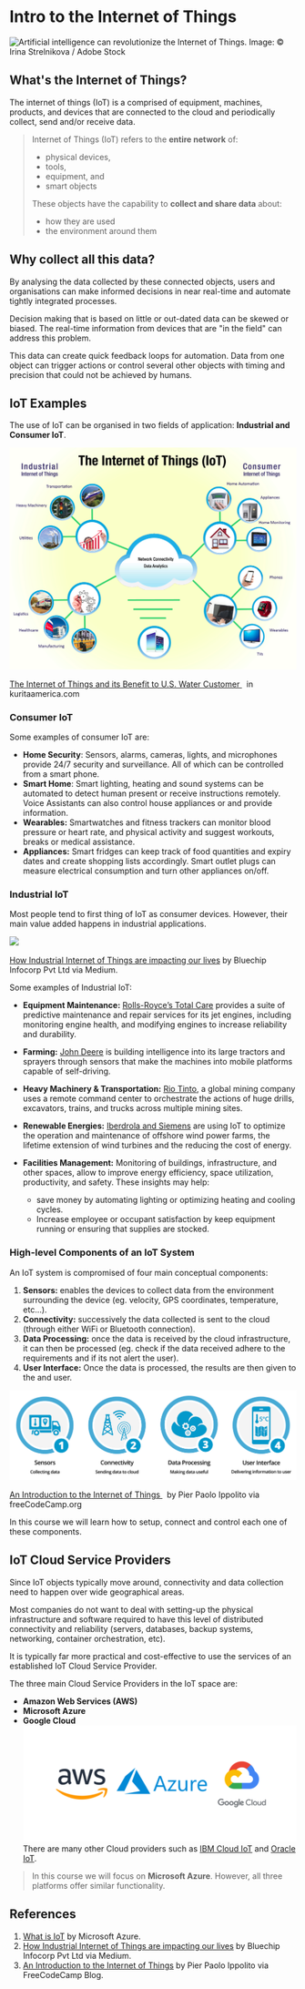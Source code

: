 # Intro to the Internet of Things

![Artificial intelligence can revolutionize the Internet of Things.](https://d3i2s57s2jetfw.cloudfront.net/wp-content/uploads/2022/01/98273dcb77c1fbf47f9cfe09a939fc4f-1200x0-c-default.jpeg)
Image: © Irina Strelnikova / Adobe Stock

## What's the Internet of Things?

The internet of things (IoT) is a comprised of equipment, machines, products, and devices that are connected to the cloud and periodically collect, send and/or receive data.

> Internet of Things (IoT) refers to the **entire network** of:
> 
> - physical devices,
> - tools,
> - equipment, and
> - smart objects
> 
> These objects have the capability to **collect and share data** about:
> 
> - how they are used
> - the environment around them


## Why collect all this data?

By analysing the data collected by these connected objects, users and organisations can make informed decisions in near real-time and automate tightly integrated processes.

Decision making that is based on little or out-dated data can be skewed or biased. The real-time information from devices that are "in the field" can address this problem.

This data can create quick feedback loops for automation. Data from one object can trigger actions or control several other objects with timing and precision that could not be achieved by humans.  

## IoT Examples

The use of IoT can be organised in two fields of application: **Industrial and Consumer IoT**.

![Examples of industrial and consumer iot applications](assets/iot-intro-industrial-vs-consumer.png)
<p class=img-info>
<a href="https://www.kuritaamerica.com/the-splash/the-internet-of-things-and-its-benefit-to-us-water-customers"> The Internet of Things and its Benefit to U.S. Water Customer </a> &nbsp; in kuritaamerica.com</p>

### Consumer IoT
Some examples of consumer IoT are:
- **Home Security**: Sensors, alarms, cameras, lights, and microphones provide 24/7 security and surveillance. All of which can be controlled from a smart phone.
- **Smart Home**: Smart lighting, heating and sound systems can be automated to detect human present or receive instructions remotely. Voice Assistants can also control house appliances or and provide information.
- **Wearables:** Smartwatches and fitness trackers can monitor blood pressure or heart rate, and physical activity and suggest workouts, breaks or medical assistance.
- **Appliances:** Smart fridges can keep track of food quantities and expiry dates and create shopping lists accordingly. Smart outlet plugs can measure electrical consumption and turn other appliances on/off.

### Industrial IoT

Most people tend to first thing of IoT as consumer devices. However, their main value added happens in industrial applications. 

![](https://miro.medium.com/max/1400/1*VKScdttTvAJZ7n663OwGPw.jpeg)

<p class=img-info>
<a href="https://medium.com/@jaydev_21091/how-industrial-internet-of-things-are-impacting-our-lives-8af4163530ce">How Industrial Internet of Things are impacting our lives</a> by Bluechip Infocorp Pvt Ltd via Medium.
</p>

Some examples of Industrial IoT:

- **Equipment Maintenance:** [Rolls-Royce’s Total Care](https://www.rolls-royce.com/media/press-releases/2016/11-07-2016-rr-takes-totalcare-digital-with-microsoft-and-singapore-airlines.aspx) provides a suite of predictive maintenance and repair services for its jet engines, including monitoring engine health, and modifying engines to increase reliability and durability.

- **Farming:** [John Deere](https://www.iotforall.com/ces-2021-john-deere) is building intelligence into its large tractors and sprayers through sensors that make the machines into mobile platforms capable of self-driving.

- **Heavy Machinery & Transportation:** [Rio Tinto](https://www.iotforall.com/iot-is-reshaping-heavy-industry), a global mining company uses a remote command center to orchestrate the actions of huge drills, excavators, trains, and trucks across multiple mining sites.

- **Renewable Energies:** [Iberdrola and Siemens](https://www.nsenergybusiness.com/features/iot-wind-power/) are using IoT to optimize the operation and maintenance of offshore wind power farms, the lifetime extension of wind turbines and the reducing the cost of energy.

- **Facilities Management:** Monitoring of buildings, infrastructure, and other spaces, allow to improve energy efficiency, space utilization, productivity, and safety. These insights may help:
	- save money by automating lighting or optimizing heating and cooling cycles.
	- Increase employee or occupant satisfaction by keep equipment running or ensuring that supplies are stocked.


### High-level Components of an IoT System

An IoT system is compromised of four main conceptual components:

1.  **Sensors:** enables the devices to collect data from the environment surrounding the device (eg. velocity, GPS coordinates, temperature, etc...).
2.  **Connectivity:** successively the data collected is sent to the cloud (through either WiFi or Bluetooth connection).
3.  **Data Processing:** once the data is received by the cloud infrastructure, it can then be processed (eg. check if the data received adhere to the requirements and if its not alert the user).
4.  **User Interface:** Once the data is processed, the results are then given to the and user.

![Icons for the four main components of an IoT System](assets/iot-intro-four-main-components.png)
<p class=img-info>
<a href="https://www.freecodecamp.org/news/introduction-to-iot-internet-of-things"> An Introduction to the Internet of Things </a>&nbsp; by Pier Paolo Ippolito via freeCodeCamp.org
</p>


In this course we will learn how to setup, connect and control each one of these components.


## IoT Cloud Service Providers

Since IoT objects typically move around, connectivity and data collection need to happen over wide geographical areas.

Most companies do not want to deal with setting-up the physical infrastructure and software required to have this level of distributed connectivity and reliability (servers, databases, backup systems, networking, container orchestration, etc).

It is typically far more practical and cost-effective to use the services of an established IoT Cloud Service Provider.

The three main Cloud Service Providers in the IoT space are: 
- **Amazon Web Services (AWS)**
- **Microsoft Azure**
- **Google Cloud**
![](assets/iot-intro-cloud-service-providers.png)
There are many other Cloud providers such as [IBM Cloud IoT](https://www.ibm.com/cloud/internet-of-things) and [Oracle IoT](https://www.oracle.com/internet-of-things/).

> In this course we will focus on **Microsoft Azure**.
> However, all three platforms offer similar functionality.

## References
1. [What is IoT](https://azure.microsoft.com/en-us/overview/internet-of-things-iot/what-is-the-internet-of-things/) by Microsoft Azure.
2. [How Industrial Internet of Things are impacting our lives](https://medium.com/@jaydev_21091/how-industrial-internet-of-things-are-impacting-our-lives-8af4163530ce) by Bluechip Infocorp Pvt Ltd via Medium.
3. [An Introduction to the Internet of Things](https://www.freecodecamp.org/news/introduction-to-iot-internet-of-things/) by Pier Paolo Ippolito via FreeCodeCamp Blog.
